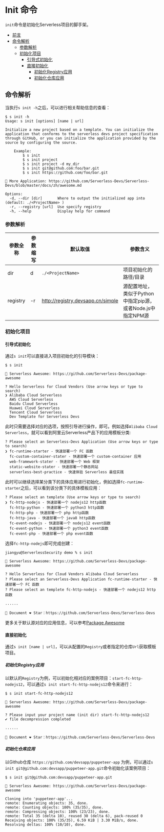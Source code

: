 # Init 命令

`init`命令是初始化Serverless项目的脚手架。

- [前言](#前言)
- [命令解析](#命令解析)
    - [参数解析](#参数解析)
    - [初始化项目](#初始化项目)
        - [引导式初始化](#引导式初始化)
        - [直接初始化](#直接初始化)
            - [初始化Registry应用](#初始化Registry应用)
            - [初始化仓库应用](#初始化仓库应用)

## 命令解析

当执行`s init -h`之后，可以进行相关帮助信息的查看：

```shell script
$ s init -h
Usage: s init [options] [name | url]

Initialize a new project based on a template. You can initialize the application that conforms to the serverless devs project specification through GitHub, or you can initialize the application provided by the source by configuring the source.

    Example:
        $ s init
        $ s init project
        $ s init project -d my_dir
        $ s init git@github.com:foo/bar.git
        $ s init https://github.com/foo/bar.git
        
🚀 More Application: https://github.com/Serverless-Devs/Serverless-Devs/blob/master/docs/zh/awesome.md

Options:
  -d, --dir [dir]       Where to output the initialized app into (default: ./<ProjectName> )
  -r, --registry [url]  Use specify registry
  -h, --help            Display help for command
```

### 参数解析

| 参数全称 | 参数缩写 | 默认取值 | 参数含义 |
|-----|-----|-----|-----|
| dir | d | `./<ProjectName>` | 项目初始化的路径/目录 | 
| registry | -r | http://registry.devsapp.cn/simple | 源配置地址，类似于Python中指定pip源，或者Node.js中指定NPM源 | 

### 初始化项目

#### 引导式初始化

通过`s init`可以直接进入项目初始化的引导模块：

```shell script
$ s init

🚀 Serverless Awesome: https://github.com/Serverless-Devs/package-awesome

? Hello Serverless for Cloud Vendors (Use arrow keys or type to search)
❯ Alibaba Cloud Serverless 
  AWS Cloud Serverless 
  Baidu Cloud Serverless 
  Huawei Cloud Serverless 
  Tencent Cloud Serverless 
  Dev Template for Serverless Devs 
```

此时只需要选择对应的选项，按照引导进行操作，即可。例如选择`Alibaba Cloud Serverless`，就可以看到阿里云Serverless产品下的应用模板分类:

```shell script
? Please select an Serverless-Devs Application (Use arrow keys or type to search)
❯ fc-runtime-starter - 快速部署一个 FC 函数 
  fc-custom-container-stater - 快速部署一个 custom-container 应用 
  web-framework-stater - 快速部署一个 Web 框架 
  static-website-stater - 快速部署一个静态网站 
  serverless-best-practice - 快速体验 Serverless 最佳实践 
```

此时可以继续选择某分类下的具体应用进行初始化，例如选择`fc-runtime-starter`之后，可以看到该分类下的具体模板应用：

```shell script
? Please select an templete (Use arrow keys or type to search)
❯ fc-http-nodejs - 快速部署一个 nodejs12 http函数 
  fc-http-python - 快速部署一个 python3 http函数 
  fc-http-php - 快速部署一个 php http函数 
  fc-http-java - 快速部署一个 java8 http函数 
  fc-event-nodejs - 快速部署一个 nodejs12 event函数 
  fc-event-python - 快速部署一个 python3 event函数 
  fc-event-php - 快速部署一个 php event函数 
```

选择`fc-http-nodejs`即可完成创建：

```shell script
jiangyu@ServerlessSecurity demo % s init                                         

🚀 Serverless Awesome: https://github.com/Serverless-Devs/package-awesome

? Hello Serverless for Cloud Vendors Alibaba Cloud Serverless
? Please select an Serverless-Devs Application fc-runtime-starter - 快速部署一个 FC 函数
? Please select an templete fc-http-nodejs - 快速部署一个 nodejs12 http函数

......

💞 Document ❤ Star：https://github.com/Serverless-Devs/Serverless-Devs
```

更多关于默认源对应的应用信息，可以参考[Package Awesome](https://github.com/Serverless-Devs/package-awesome)

#### 直接初始化

通过`s init [name | url]`，可以从配置的`Registry`或者指定的仓库`Url`获取模板项目。

##### 初始化Registry应用

以默认的`Registry`为例，可以初始化相对应的案例项目：`start-fc-http-nodejs12`，可以通过`s init start-fc-http-nodejs12`命令来进行：

```shell script
$ s init start-fc-http-nodejs12

🚀 Serverless Awesome: https://github.com/Serverless-Devs/package-awesome

? Please input your project name (init dir) start-fc-http-nodejs12
✔ file decompression completed

......

💞 Document ❤ Star：https://github.com/Serverless-Devs/Serverless-Devs
```

##### 初始化仓库应用

以Github仓库 `https://github.com/devsapp/puppeteer-app` 为例，可以通过`s init git@github.com:devsapp/puppeteer-app.git`命令初始化该案例项目：

```shell script
$ s init git@github.com:devsapp/puppeteer-app.git

🚀 Serverless Awesome: https://github.com/Serverless-Devs/package-awesome

Cloning into 'puppeteer-app'...
remote: Enumerating objects: 35, done.
remote: Counting objects: 100% (35/35), done.
remote: Compressing objects: 100% (23/23), done.
remote: Total 35 (delta 10), reused 30 (delta 6), pack-reused 0
Receiving objects: 100% (35/35), 6.59 KiB | 3.30 MiB/s, done.
Resolving deltas: 100% (10/10), done.
```



